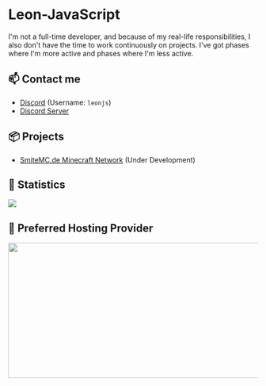 # Leon-JavaScript
I'm not a full-time developer, and because of my real-life responsibilities, I also don't have the time to work continuously on projects. I've got phases where I'm more active and phases where I'm less active.

## 📫 Contact me
- [Discord](https://discord.com/users/617364437770436608) (Username: `leonjs`)
- [Discord Server](https://discord.smitemc.de)

## 📦 Projects
- [SmiteMC.de Minecraft Network](https://github.com/SmiteMCde) (Under Development)

## 🚀 Statistics
<img src='https://github-readme-streak-stats.herokuapp.com?user=Leon-JavaScript&theme=transparent&hide_border=true&mode=daily&card_width=693&card_height=273'>

## 💙 Preferred Hosting Provider
<a href="https://hosmatic.com"><img src="https://cdn.hosmatic.com/branding/logo_white_h_blue_lightblue.svg" style="width: 693px; height: 273px;"></a>

